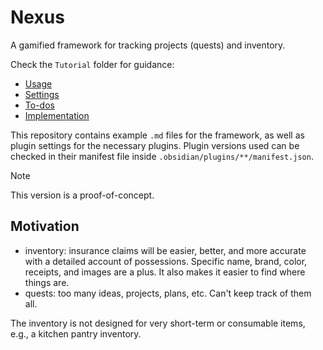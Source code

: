 # Nexus

A gamified framework for tracking projects (quests) and inventory.

Check the `Tutorial` folder for guidance:
- [Usage](./Tutorial/Usage.md)
- [Settings](./Tutorial/Settings.md)
- [To-dos](./Tutorial/To-do.md)
- [Implementation](./Tutorial/Implementation.md)

This repository contains example `.md` files for the framework, as well as plugin settings for the necessary plugins. Plugin versions used can be checked in their manifest file inside `.obsidian/plugins/**/manifest.json`.

> [!NOTE]
> This version is a proof-of-concept.

## Motivation

- inventory: insurance claims will be easier, better, and more accurate with a detailed account of possessions. Specific name, brand, color, receipts, and images are a plus. It also makes it easier to find where things are.
- quests: too many ideas, projects, plans, etc. Can't keep track of them all.

The inventory is not designed for very short-term or consumable items, e.g., a kitchen pantry inventory.